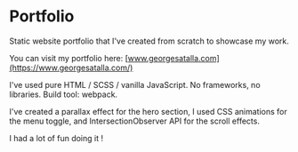 # Portfolio

Static website portfolio that I've created from scratch to showcase my work. 

You can visit my portfolio here: [www.georgesatalla.com](https://www.georgesatalla.com/)

I've used pure HTML / SCSS / vanilla JavaScript. No frameworks, no libraries.
Build tool: webpack.

I've created a parallax effect for the hero section, I used CSS animations for the menu toggle, and IntersectionObserver API for the scroll effects.

I had a lot of fun doing it !


